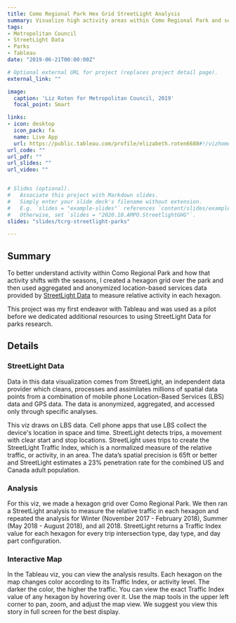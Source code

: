 ```yaml
---
title: Como Regional Park Hex Grid StreetLight Analysis
summary: Visualize high activity areas within Como Regional Park and seasonal trends
tags:
- Metropolitan Council
- StreetLight Data
- Parks
- Tableau
date: "2019-06-21T00:00:00Z"

# Optional external URL for project (replaces project detail page).
external_link: ""

image:
  caption: 'Liz Roten for Metropolitan Council, 2019'
  focal_point: Smart

links:
- icon: desktop
  icon_pack: fa
  name: Live App
  url: https://public.tableau.com/profile/elizabeth.roten6688#!/vizhome/ComoRegionalParkHexGridStreetLightAnalysis/About
url_code: ""
url_pdf: ""
url_slides: ""
url_video: ""


# Slides (optional).
#   Associate this project with Markdown slides.
#   Simply enter your slide deck's filename without extension.
#   E.g. `slides = "example-slides"` references `content/slides/example-slides.md`.
#   Otherwise, set `slides = "2020.10.AMPO.StreetlightGHG"`.
slides: "slides/tcrg-streetlight-parks"

---
```


## Summary 

To better understand activity within Como Regional Park and how that activity shifts with the seasons, I created a hexagon grid over the park and then used aggregated and anonymized location-based services data provided by [StreetLight Data](https://www.streetlightdata.com/) to measure relative activity in each hexagon. 

This project was my first endeavor with Tableau and was used as a pilot before we dedicated additional resources to using StreetLight Data for parks research. 


## Details

### StreetLight Data
Data in this data visualization comes from StreetLight, an independent data provider which cleans, processes and assimilates millions of spatial data points from a combination of mobile phone Location-Based Services (LBS) data and GPS data. The data is anonymized, aggregated, and accessed only through specific analyses. 

This viz draws on LBS data. Cell phone apps that use LBS collect the device's location in space and time. StreetLight detects trips, a movement with clear start and stop locations. StreetLight uses trips to create the StreetLight Traffic Index, which is a normalized measure of the relative traffic, or activity, in an area. The data’s spatial precision is 65ft or better and StreetLight estimates a 23% penetration rate for the combined US and Canada adult population.  


### Analysis  
For this viz, we made a hexagon grid over Como Regional Park. We then ran a StreetLight analysis to measure the relative traffic in each hexagon and repeated the analysis for Winter (November 2017 - February 2018), Summer (May 2018 - August 2018), and all 2018. StreetLight returns a Traffic Index value for each hexagon for every trip intersection type, day type, and day part configuration. 

### Interactive Map
In the Tableau viz, you can view the analysis results. Each hexagon on the map changes color according to its Traffic Index, or activity level. The darker the color, the higher the traffic. You can view the exact Traffic Index value of any hexagon by hovering over it. Use the map tools in the upper left corner to pan, zoom, and adjust the map view. We suggest you view this story in full screen for the best display.

